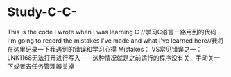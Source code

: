 # Study-C-C-
This is the code I wrote when I was learning C //学习C语言一路用到的代码
I'm going to record the mistakes I've made and what I've learned here//我将在这里记录一下我遇到的错误和学习心得
Mistakes：
  VS常见错误之一：LNK1168无法打开进行写入——这种情况就是之前运行的程序没有关，手动关一下或者去任务管理器关掉
